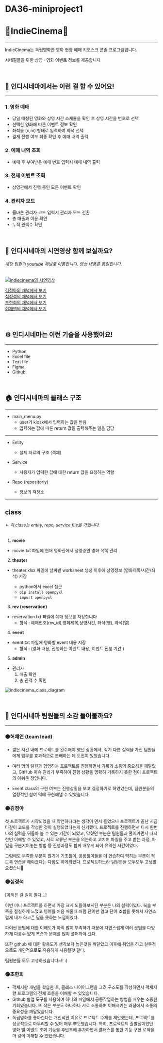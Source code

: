 # DA36-miniproject1

# 🍿IndieCinema🍿
***
IndieCinema는 독립영화관 영화 현장 예매 키오스크 콘솔 프로그램입니다.
<br>

시네필들을 위한 상영 · 영화 이벤트 정보를 제공합니다

<br>


## 🎥 인디시네마에서는 이런 걸 할 수 있어요!
***
### 1. 영화 예매

- 당일 매칭된 영화와 상영 시간 스케쥴을 확인 후 상영 시간을 번호로 선택
- 선택한 영화에 따른 이벤트 정보 확인
- 좌석을 (n,m) 형태로 입력하여 좌석 선택 
- 결제 진행 여부 최종 확인 후 예매 내역 출력

### 2. 예매 내역 조회

- 예매 후 부여받은 예매 번호 입력시 예매 내역 출력

### 3. 전체 이벤트 조회

- 상영관에서 진행 중인 모든 이벤트 확인

### 4. 관리자 모드

- 올바른 관리자 코드 입력시 관리자 모드 전환
- 총 매출과 이윤 확인 
- 누적 관객수 확인

<br>

## 🎥 인디시네마의 시연영상 함께 보실까요?
###### 해당 팀원의 youtube 채널로 이동합니다. 영상 내용은 동일합니다.

[![indiecinema의 시연영상](https://img.youtube.com/vi/b5c93B7LmgE/0.jpg)](https://youtu.be/b5c93B7LmgE?si=qccVx5oWY42ytTdv)

[김정아의 채널에서 보기](https://youtu.be/OA49HNgpa_E?si=nUdQBPnGgQJdxZme)
<br>
[심정석의 채널에서 보기](https://www.youtube.com/watch?v=C9HAoDm_--M)
<br>
[조한희의 채널에서 보기](https://youtu.be/b5c93B7LmgE?si=PV0pb73ppMglAS-9)
<br>
[허채연의 채널에서 보기](https://youtu.be/e6QbKj5W4f8?si=5ByYNl8veqf3mCNh)


<br>

## ⚙️ 인디시네마는 이런 기술을 사용했어요!
***

- Python
- Excel file
- Text file
- Figma
- Github

<br>


## 🏠 인디시네마의 클래스 구조
*** 

* main_menu.py 
  * user가 kiosk에서 입력하는 값을 받음
  * 입력하는 값에 따른 return 값을 출력해주는 일을 담당

---
* Entity
  * 실제 자료의 구조 (객체)
  

* Service
  * 사용자가 입력한 값에 대한 return 값을 요청하는 역할


* Repo (repositoriy)
  * 정보의 저장소
---
## class
###### ㄴ 각 class는 entity, repo, service file을 가집니다.

1) **movie**
- movie.txt 파일에 현재 영화관에서 상영중인 영화 목록 관리

2) **theater**
- theater.xlsx 파일에 날짜별 worksheet 생성 이후에 상영정보 (영화제목/시간/좌석) 저장

  - python에서 excel 접근  
  - ```pip install openpyxl```
  - ```import openpyxl```  

3) **rev (reservation)**
- reservation.txt 파일에 예매 정보를 저장합니다
  - 형식 : 예매번호(rev_id),영화제목,상영시간, 좌석(행), 좌석(열)


4) **event**
- event.txt 파일에 영화별 event 내용 저장
  - 형식 : (영화 내용, 진행하는 이벤트 내용, 이벤트 진행 기간 )


5) **admin**
- 관리자
  1) 매출 확인
  2) 총 관객 수 확인


<img src="./indiecinema_class_diagram.png" title="indiecinema_class_diagram"></img>

  

<br>

## 💭 인디시네마 팀원들의 소감 들어볼까요?
***
### 🟤허채연 (team lead)

- 짧은 시간 내에 프로젝트를 완수해야 했던 상황에서, 각기 다른 실력을 가진 팀원들에게 업무를 효과적으로 분배하는 데 도전이 있었습니다.

- 여러 명의 팀원과 협업하는 프로젝트를 진행하면서 기록과 소통의 중요성을 깨달았고, GitHub 이슈 관리가 부족하여 진행 상황을 명확히 기록하지 못한 점이 프로젝트의 아쉬운 점입니다.

- Event class의 구현 여부는 진행상황을 보고 결정하기로 하였었는데, 팀원분들의 열정적인 참여 덕에 구현해낼 수 있었습니다.
 


### 🟣김정아 

첫 프로젝트가 시작되었을 때 막연하다라는 생각이 먼저 들었으나 프로젝트가 끝난 지금 다같이 코드를 작성한 것이 실행되었다는게 신기했다.
프로젝트를 진행하면서 다시 한번 나의 실력을 뒤돌아 볼 수 있는 기간이 되었고, 막혔던 부분은 팀원들과 풀어가면서 다시 한번 이해할 수 있었고, 서로 오류난 부분을 의논하고 고치며 파일을 주고 받는 과정, 파일을 구분지어놓는 방법 등 진행과정도 함께  배우게 되어
유익한 시간이었다.

그럼에도 부족한 부분이 많기에 기초풀이, 응용풀이들을 더 연습하여 막히는 부분이 적도록 연습을 해야겠다는 다짐도 하게되었다.
프로젝트하느라 팀원분들 모두모두 고생많으셨습니🥰

### 🟡심정석

[아직은 갈 길이 멀다...] 

이번 미니 프로젝트를 하면서 가장 크게 되돌아보게된 부분은 나의 실력이였다. 
복습 부족을 절실하게 느꼈고 영어를 처음 배울때 처럼 단어만 알고 단어 조합을 못해서 자연스럽게 내가 하고픈 말을 못하는 느낌이였다.

파이썬 문법에 대한 이해도가 아직 많이 부족하기 때문에 자연스럽게 여러 문법을 다양하게 다룰수 있게 복습과 문제를 많이 풀어봐야 겠다.

또한 github 에 대한 활용도가 생각보다 높은것을 깨달았고 이후에 취업을 하고 실무적으로도 개인적으로도 유용하게 사용될것 같다.

팀원분들 모두 고생하셨습니다~!! :)

### 🟢조한희
- 객체지향 개념을 학습한 후, 클래스 다이어그램을 그려 구조도를 작성하면서 객체지향 프로그램의 전체 흐름을 이해할 수 있었습니다.
- Github 협업 도구를 사용하여 하나의 파일에서 공동작업하는 방법을 배우는 소중한 기회였습니다. 또 작은 부분도 하나하나 서로 소통하며 이해시키는 과정에서 소통의 중요성을 깨달았습니다.
- 독립영화를 좋아한다는 개인적인 이유로 프로젝트 주제를 제안했는데, 프로젝트를 성공적으로 마무리할 수 있어 매우 뿌듯했습니다. 특히, 프로젝트의 출발점이었던 영화 별 이벤트 조회 기능을 후반부에 추가하면서 클래스를 통한 기능 구현 로직을 더 깊이 이해할 수 있었습니다.

